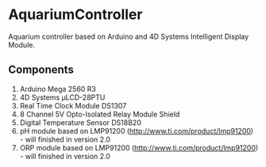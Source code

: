 AquariumController
==================

Aquarium controller based on Arduino and 4D Systems Intelligent Display Module.

## Components

1. Arduino Mega 2560 R3
2. 4D Systems µLCD-28PTU
3. Real Time Clock Module DS1307
4. 8 Channel 5V Opto-Isolated Relay Module Shield
5. Digital Temperature Sensor DS18B20
6. pH module based on LMP91200 (http://www.ti.com/product/lmp91200) - will finished in version 2.0
7. ORP module based on LMP91200 (http://www.ti.com/product/lmp91200) - will finished in version 2.0
